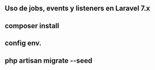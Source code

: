 ## Uso de jobs, events y listeners en Laravel 7.x

## composer install
## config env.
## php artisan migrate --seed
